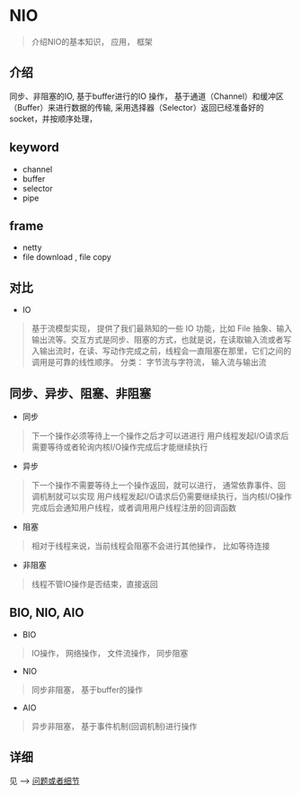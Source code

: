 # NIO
> 介绍NIO的基本知识， 应用， 框架

## 介绍
同步、非阻塞的IO, 基于buffer进行的IO 操作， 基于通道（Channel）和缓冲区（Buffer）来进行数据的传输,
采用选择器（Selector）返回已经准备好的socket，并按顺序处理，


## keyword
-   channel
-   buffer
-   selector
-   pipe

## frame
-   netty
-   file download , file copy 

## 对比
-   IO      
> 基于流模型实现， 提供了我们最熟知的一些 IO 功能，比如 File 抽象、输入输出流等。交互方式是同步、阻塞的方式，也就是说，在读取输入流或者写入输出流时，在读、写动作完成之前，线程会一直阻塞在那里，它们之间的调用是可靠的线性顺序。
> 分类： 字节流与字符流， 输入流与输出流


## 同步、异步、阻塞、非阻塞
-   同步
> 下一个操作必须等待上一个操作之后才可以进进行
> 用户线程发起I/O请求后需要等待或者轮询内核I/O操作完成后才能继续执行
-   异步
> 下一个操作不需要等待上一个操作返回，就可以进行， 通常依靠事件、回调机制就可以实现
> 用户线程发起I/O请求后仍需要继续执行，当内核I/O操作完成后会通知用户线程，或者调用用户线程注册的回调函数
-   阻塞
> 相对于线程来说，当前线程会阻塞不会进行其他操作， 比如等待连接
-   非阻塞
> 线程不管IO操作是否结束，直接返回

## BIO, NIO, AIO
-   BIO
> IO操作， 网络操作， 文件流操作， 同步阻塞
-   NIO
> 同步非阻塞， 基于buffer的操作
-   AIO
> 异步非阻塞， 基于事件机制(回调机制)进行操作


## 详细
见 --> [问题或者细节](./nio-faq.md)

